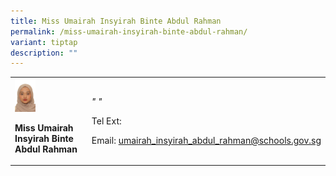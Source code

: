 ```yaml
---
title: Miss Umairah Insyirah Binte Abdul Rahman
permalink: /miss-umairah-insyirah-binte-abdul-rahman/
variant: tiptap
description: ""
---
```

<table style="minWidth: 50px">
<colgroup>
<col>
<col>
</colgroup>
<tbody>
<tr>
<td rowspan="1" colspan="1">
<div class="isomer-image-wrapper">
<img style="width: 30%;" height="auto" width="100%" alt="umairah" src="/images/Org Chart Photos/SENO_UMAIRAH_INSYIRAH.jpg">
</div>
<p><strong>Miss Umairah Insyirah Binte Abdul Rahman</strong>
</p>
</td>
<td rowspan="1" colspan="1">
<p><em>" "</em>
</p>
<p>Tel Ext:</p>
<p>Email:&nbsp;<a href="mailto:umairah_insyirah_abdul_rahman@schools.gov.sg" rel="noopener noreferrer nofollow" target="_blank">umairah_insyirah_abdul_rahman@schools.gov.sg</a>
</p>
</td>
</tr>
</tbody>
</table>
<p></p>